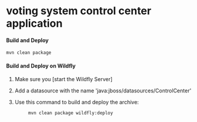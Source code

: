 # voting system control center application

#### Build and Deploy

    mvn clean package


#### Build and Deploy on Wildfly

1. Make sure you [start the Wildfly Server]
2. Add a datasource with the name 'java:jboss/datasources/ControlCenter'
3. Use this command to build and deploy the archive:

            mvn clean package wildfly:deploy